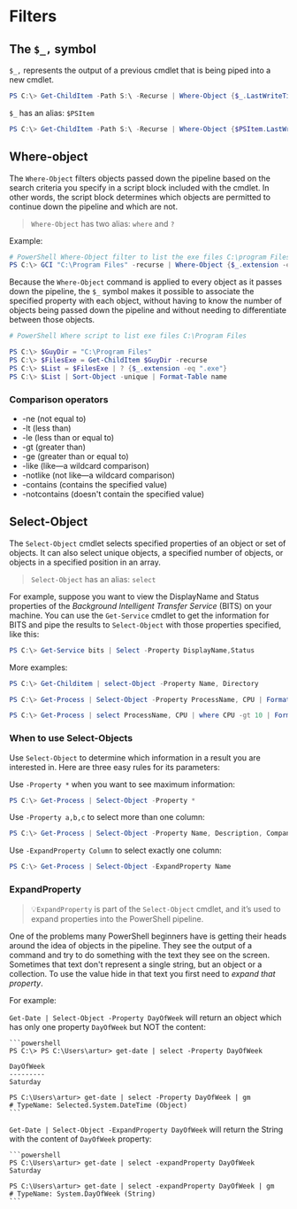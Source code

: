 # Filters

## The `$_,` symbol

`$_,` represents the output of a previous cmdlet that is being piped into a new cmdlet.

```powershell
PS C:\> Get-ChildItem -Path S:\ -Recurse | Where-Object {$_.LastWriteTime -gt "05/12/2015"}
```

`$_` has an alias: `$PSItem`

```powershell
PS C:\> Get-ChildItem -Path S:\ -Recurse | Where-Object {$PSItem.LastWriteTime -gt "05/12/2015"}
```

## Where-object

The `Where-Object` filters objects passed down the pipeline based on the search criteria you specify in a script block included with the cmdlet. In other words, the script block determines which objects are permitted to continue down the pipeline and which are not.

>`Where-Object` has two alias: `where` and `?`

Example:

```powershell
# PowerShell Where-Object filter to list the exe files C:\program Files
PS C:\> GCI "C:\Program Files" -recurse | Where-Object {$_.extension -eq ".exe"}
```

Because the `Where-Object` command is applied to every object as it passes down the pipeline, the `$_` symbol makes it possible to associate the specified property with each object, without having to know the number of objects being passed down the pipeline and without needing to differentiate between those objects.

```powershell
# PowerShell Where script to list exe files C:\Program Files

PS C:\> $GuyDir = "C:\Program Files"
PS C:\> $FilesExe = Get-ChildItem $GuyDir -recurse
PS C:\> $List = $FilesExe | ? {$_.extension -eq ".exe"}
PS C:\> $List | Sort-Object -unique | Format-Table name
```

### Comparison operators

- -ne (not equal to)
- -lt (less than)
- -le (less than or equal to)
- -gt (greater than)
- -ge (greater than or equal to)
- -like (like—a wildcard comparison)
- -notlike (not like—a wildcard comparison)
- -contains (contains the specified value)
- -notcontains (doesn't contain the specified value)

## Select-Object

The `Select-Object` cmdlet selects specified properties of an object or set of objects. It can also select unique objects, a specified number of objects, or objects in a specified position in an array.

>`Select-Object` has an alias: `select`

For example, suppose you want to view the DisplayName and Status properties of the *Background Intelligent Transfer Service* (BITS) on your machine. You can use the `Get-Service` cmdlet to get the information for BITS and pipe the results to `Select-Object` with those properties specified, like this:

```powershell
PS C:\> Get-Service bits | Select -Property DisplayName,Status
```

More examples:

```powershell
PS C:\> Get-Childitem | select-Object -Property Name, Directory
```

```powershell
PS C:\> Get-Process | Select-Object -Property ProcessName, CPU | Format-List
```

```powershell
PS C:\> Get-Process | select ProcessName, CPU | where CPU -gt 10 | Format-List
```

### When to use Select-Objects

Use `Select-Object` to determine which information in a result you are interested in. Here are three easy rules for its parameters:

Use `-Property *` when you want to see maximum information:

```powershell
PS C:\> Get-Process | Select-Object -Property *
```

Use `-Property a,b,c` to select more than one column:

```powershell
PS C:\> Get-Process | Select-Object -Property Name, Description, Company
```

Use `-ExpandProperty Column` to select exactly one column:

```powershell
PS C:\> Get-Process | Select-Object -ExpandProperty Name
```

### ExpandProperty

>💡`ExpandProperty` is part of the `Select-Object` cmdlet, and it’s used to expand properties into the PowerShell pipeline.

One of the problems many PowerShell beginners have is getting their heads around the idea of objects in the pipeline. They see the output of a command and try to do something with the text they see on the screen. Sometimes that text don't represent a single string, but an object or a collection. To use the value hide in that text you first need to *expand that property*.

For example:

`Get-Date | Select-Object -Property DayOfWeek` will return an object which has only one property `DayOfWeek` but NOT the content:

    ```powershell
    PS C:\> PS C:\Users\artur> get-date | select -Property DayOfWeek

    DayOfWeek
    ---------
    Saturday

    PS C:\Users\artur> get-date | select -Property DayOfWeek | gm
    # TypeName: Selected.System.DateTime (Object)
    ```

`Get-Date | Select-Object -ExpandProperty DayOfWeek` will return the String with the content of `DayOfWeek` property:

    ```powershell
    PS C:\Users\artur> get-date | select -expandProperty DayOfWeek
    Saturday

    PS C:\Users\artur> get-date | select -expandProperty DayOfWeek | gm
    # TypeName: System.DayOfWeek (String)
    ```